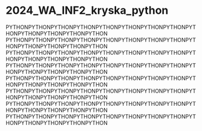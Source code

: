 # 2024_WA_INF2_kryska_python

PYTHONPYTHONPYTHONPYTHONPYTHONPYTHONPYTHONPYTHONPYTHONPYTHONPYTHONPYTHONPYTHON
PYTHONPYTHONPYTHONPYTHONPYTHONPYTHONPYTHONPYTHONPYTHONPYTHONPYTHONPYTHONPYTHON
PYTHONPYTHONPYTHONPYTHONPYTHONPYTHONPYTHONPYTHONPYTHONPYTHONPYTHONPYTHONPYTHON
PYTHONPYTHONPYTHONPYTHONPYTHONPYTHONPYTHONPYTHONPYTHONPYTHONPYTHONPYTHONPYTHON
PYTHONPYTHONPYTHONPYTHONPYTHONPYTHONPYTHONPYTHONPYTHONPYTHONPYTHONPYTHONPYTHON
PYTHONPYTHONPYTHONPYTHONPYTHONPYTHONPYTHONPYTHONPYTHONPYTHONPYTHONPYTHONPYTHON
PYTHONPYTHONPYTHONPYTHONPYTHONPYTHONPYTHONPYTHONPYTHONPYTHONPYTHONPYTHONPYTHON
PYTHONPYTHONPYTHONPYTHONPYTHONPYTHONPYTHONPYTHONPYTHONPYTHONPYTHONPYTHONPYTHON
